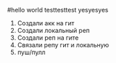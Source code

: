 #hello world
testtesttest
yesyesyes

1. Создали акк на гит
2. Создали локальный реп
3. Создали реп на гите
4. Связали репу гит и локальную
5. пуш/пулл